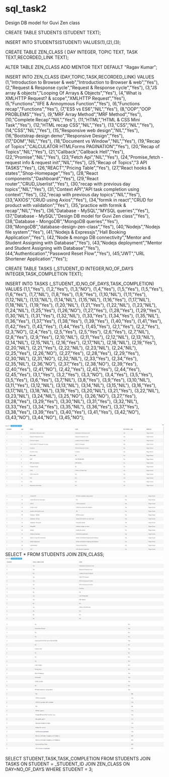 # sql_task2

Design DB model for Guvi Zen class

CREATE TABLE STUDENTS
(STUDENT TEXT);

INSERT INTO
STUDENTS(STUDENT)
VALUES(1),(2),(3);

CREATE TABLE ZEN_CLASS
( DAY INTEGER, TOPIC TEXT, TASK TEXT,RECORDED_LINK TEXT);

ALTER TABLE ZEN_CLASS 
ADD MENTOR TEXT 
DEFAULT "Ragav Kumar";

INSERT INTO 
ZEN_CLASS (DAY,TOPIC,TASK,RECORDED_LINK)
VALUES
(1,"Introduction to Browser & web","Introduction to Browser & web","Yes"),
(2,"Request & Response cycle","Request & Response cycle","Yes"), 
(3,"JS array & objects","Looping Of Arrays & Objects","Yes"), 
(4,"What is XMLHTTP Request? & scope","XMLHTTP Request","Yes"), 
(5,"Functions","IIFE & Annoymous Function","Yes"), 
(6,"Functions recap","Functions","Yes"), 
(7,"ES5 vs ES6","NIL","Yes"), 
(8,"OOP","OOP PROBLEMS","Yes"), 
(9,"MRF Array Method","MRF Method","Yes"), 
(10,"Complete Recap","NIL","Yes"), 
(11,"HTML","HTML & CSS Mini Task","Yes"), 
(12,"HTML recap CSS","NIL","Yes"), 
(13,"CSS","NIL","Yes"), 
(14,"CSS","NIL","Yes"), 
(15,"Responsive web design","NIL","Yes"), 
(16,"Bootstrap design demo","Responsive Design","Yes"), 
(17,"DOM","NIL","Yes"), 
(18,"Document vs Window","NIL","Yes"), 
(19,"Recap of Topics","CALCULATOR HTMLForms PAGINATION","Yes"), 
(20,"Recap of Topics","NIL","Yes"), 
(21,"Callback","Callback Hell","Yes"), 
(22,"Promise","NIL","Yes"), 
(23,"Fetch Api","NIL","Yes"), 
(24,"Promise_fetch - request info & request init","NIL","Yes"), 
(25,"Recap of Topics","3 API TASKS","Yes"), 
(26,"REACT","Pricing Table","Yes"), 
(27,"React hooks & states","Shop-Homepage","Yes"), 
(28,"React components","Dashboard","Yes"), 
(29,"React router","CRUD_Userlist","Yes"), 
(30,"recap with previous day topics","NIL","Yes"), 
(31,"Context API","API task completion using context","Yes"), 
(32,"recap with previous day topics","NIL","Yes"), 
(33,"AXIOS","CRUD using Axios","Yes"), 
(34,"formik in react","CRUD for product with validation","Yes"), 
(35,"practice with formik & recap","NIL","Yes"), 
(36,"Database - MySQL","MYSQL queries","Yes"), 
(37,"Database - MySQL","Design DB model for Guvi Zen class","Yes"), 
(38,"Database - MongoDB","MongoDB queries","Yes"), 
(39,"MongoDB","database-design-zen-class","Yes"), 
(40,"Nodejs","Nodejs file system","Yes"), 
(41,"Nodejs & Expressjs","Hall Booking Application","Yes"), 
(42,"Node & mongo DB connectivity","Mentor and Student Assigning with Database","Yes"), 
(43,"Nodejs deployment","Mentor and Student Assigning with Database","Yes"), (44,"Authentication","Password Reset Flow","Yes"), 
(45,"JWT","URL Shortener Application","Yes");

CREATE TABLE TASKS
(_STUDENT_ID INTEGER,NO_OF_DAYS INTEGER,TASK_COMPLETION TEXT);

INSERT INTO TASKS
(_STUDENT_ID,NO_OF_DAYS,TASK_COMPLETION)
VALUES
(1,1,"Yes"),
(1,2,"Yes"),
(1,3,"NO"),
(1,4,"Yes"),
(1,5,"Yes"),
(1,5,"Yes"),
(1,6,"Yes"),
(1,7,"NIL"),
(1,8,"Yes"),
(1,9,"Yes"),
(1,10,"NIL"),
(1,11,"Yes"),
(1,12,"NIL"),
(1,13,"NIL"),
(1,14,"NIL"),
(1,15,"NIL"),
(1,16,"Yes"),
(1,17,"NIL"),
(1,18,"NIL"),
(1,19,"Yes"),
(1,20,"NIL"),
(1,21,"Yes"),
(1,22,"NIL"),
(1,23,"NIL"),
(1,24,"NIL"),
(1,25,"Yes"),
(1,26,"NO"),
(1,27,"Yes"),
(1,28,"Yes"),
(1,29,"Yes"),
(1,30,"NIL"),
(1,31,"Yes"),
(1,32,"NIL"),
(1,33,"Yes"),
(1,34,"Yes"),
(1,35,"NIL"),
(1,36,"Yes"),
(1,37,"Yes"),
(1,38,"Yes"),
(1,39,"Yes"),
(1,40,"Yes"),
(1,41,"Yes"),
(1,42,"Yes"),
(1,43,"Yes"),
(1,44,"Yes"),
(1,45,"Yes"),
(2,1,"Yes"),
(2,2,"Yes"),
(2,3,"NO"),
(2,4,"Yes"),
(2,5,"Yes"),
(2,5,"Yes"),
(2,6,"Yes"),
(2,7,"NIL"),
(2,8,"Yes"),
(2,9,"Yes"),
(2,10,"NIL"),
(2,11,"Yes"),
(2,12,"NIL"),
(2,13,"NIL"),
(2,14,"NIL"),
(2,15,"NIL"),
(2,16,"Yes"),
(2,17,"NIL"),
(2,18,"NIL"),
(2,19,"Yes"),
(2,20,"NIL"),
(2,21,"Yes"),
(2,22,"NIL"),
(2,23,"NIL"),
(2,24,"NIL"),
(2,25,"Yes"),
(2,26,"NO"),
(2,27,"Yes"),
(2,28,"Yes"),
(2,29,"Yes"),
(2,30,"NIL"),
(2,31,"NO"),
(2,32,"NIL"),
(2,33,"Yes"),
(2,34,"Yes"),
(2,35,"NIL"),
(2,36,"NO"),
(2,37,"Yes"),
(2,38,"NO"),
(2,39,"Yes"),
(2,40,"Yes"),
(2,41,"NO"),
(2,42,"Yes"),
(2,43,"Yes"),
(2,44,"Yes"),
(2,45,"Yes"),
(3,1,"Yes"),
(3,2,"Yes"),
(3,3,"NO"),
(3,4,"Yes"),
(3,5,"Yes"),
(3,5,"Yes"),
(3,6,"Yes"),
(3,7,"NIL"),
(3,8,"Yes"),
(3,9,"Yes"),
(3,10,"NIL"),
(3,11,"Yes"),
(3,12,"NIL"),
(3,13,"NIL"),
(3,14,"NIL"),
(3,15,"NIL"),
(3,16,"Yes"),
(3,17,"NIL"),
(3,18,"NIL"),
(3,19,"Yes"),
(3,20,"NIL"),
(3,21,"Yes"),
(3,22,"NIL"),
(3,23,"NIL"),
(3,24,"NIL"),
(3,25,"NO"),
(3,26,"NO"),
(3,27,"Yes"),
(3,28,"Yes"),
(3,29,"Yes"),
(3,30,"NIL"),
(3,31,"Yes"),
(3,32,"NIL"),
(3,33,"Yes"),
(3,34,"Yes"),
(3,35,"NIL"),
(3,36,"Yes"),
(3,37,"Yes"),
(3,38,"Yes"),
(3,39,"Yes"),
(3,40,"Yes"),
(3,41,"Yes"),
(3,42,"NO"),
(3,43,"NO"),
(3,44,"NO"),
(3,45,"NO");



<img src="task6img.png" alt=""/>
<img src="task7img.png" alt=""/>
<img src="task8img.png" alt=""/>
SELECT * FROM STUDENTS JOIN ZEN_CLASS;

<img src="task9img.png" alt=""/>
<img src="task10img.png" alt=""/>
<img src="task11img.png" alt=""/>

SELECT STUDENT,TASK,TASK_COMPLETION FROM STUDENTS  JOIN TASKS ON STUDENT = _STUDENT_ID JOIN ZEN_CLASS ON DAY=NO_OF_DAYS WHERE STUDENT = 3;
